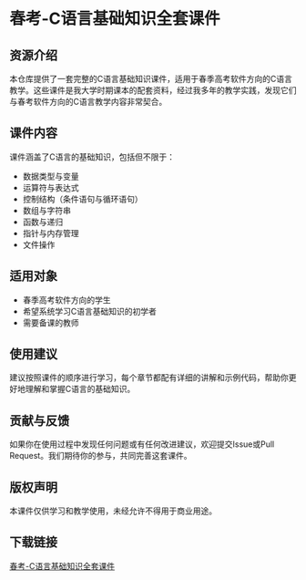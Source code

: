 # 春考-C语言基础知识全套课件

## 资源介绍

本仓库提供了一套完整的C语言基础知识课件，适用于春季高考软件方向的C语言教学。这些课件是我大学时期课本的配套资料，经过我多年的教学实践，发现它们与春考软件方向的C语言教学内容非常契合。

## 课件内容

课件涵盖了C语言的基础知识，包括但不限于：

- 数据类型与变量
- 运算符与表达式
- 控制结构（条件语句与循环语句）
- 数组与字符串
- 函数与递归
- 指针与内存管理
- 文件操作

## 适用对象

- 春季高考软件方向的学生
- 希望系统学习C语言基础知识的初学者
- 需要备课的教师

## 使用建议

建议按照课件的顺序进行学习，每个章节都配有详细的讲解和示例代码，帮助你更好地理解和掌握C语言的基础知识。

## 贡献与反馈

如果你在使用过程中发现任何问题或有任何改进建议，欢迎提交Issue或Pull Request。我们期待你的参与，共同完善这套课件。

## 版权声明

本课件仅供学习和教学使用，未经允许不得用于商业用途。

## 下载链接

[春考-C语言基础知识全套课件](https://pan.quark.cn/s/215c47337f98)
